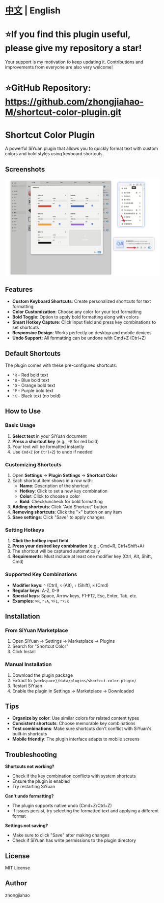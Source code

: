 # [中文](README.md) | English

# ⭐If you find this plugin useful, please give my repository a star!
Your support is my motivation to keep updating it.
Contributions and improvements from everyone are also very welcome!

# ⭐GitHub Repository: https://github.com/zhongjiahao-M/shortcut-color-plugin.git
# Shortcut Color Plugin

A powerful SiYuan plugin that allows you to quickly format text with custom colors and bold styles using keyboard shortcuts.

## Screenshots

![preview](preview.png)

## Features

- **Custom Keyboard Shortcuts**: Create personalized shortcuts for text formatting
- **Color Customization**: Choose any color for your text formatting
- **Bold Toggle**: Option to apply bold formatting along with colors
- **Smart Hotkey Capture**: Click input field and press key combinations to set shortcuts
- **Responsive Design**: Works perfectly on desktop and mobile devices
- **Undo Support**: All formatting can be undone with Cmd+Z (Ctrl+Z)

## Default Shortcuts

The plugin comes with these pre-configured shortcuts:

- `⌃R` - Red bold text
- `⌃B` - Blue bold text  
- `⌃O` - Orange bold text
- `⌃P` - Purple bold text
- `⌃K` - Black text (no bold)

## How to Use

### Basic Usage

1. **Select text** in your SiYuan document
2. **Press a shortcut key** (e.g., `⌃R` for red bold)
3. Your text will be formatted instantly
4. Use `Cmd+Z` (or `Ctrl+Z`) to undo if needed

### Customizing Shortcuts

1. Open **Settings** → **Plugin Settings** → **Shortcut Color**
2. Each shortcut item shows in a row with:
   - **Name**: Description of the shortcut
   - **Hotkey**: Click to set a new key combination
   - **Color**: Click to choose a color
   - **Bold**: Check/uncheck for bold formatting
3. **Adding shortcuts**: Click "Add Shortcut" button
4. **Removing shortcuts**: Click the "×" button on any item
5. **Save settings**: Click "Save" to apply changes

### Setting Hotkeys

1. **Click the hotkey input field**
2. **Press your desired key combination** (e.g., Cmd+R, Ctrl+Shift+A)
3. The shortcut will be captured automatically
4. **Requirements**: Must include at least one modifier key (Ctrl, Alt, Shift, Cmd)

### Supported Key Combinations

- **Modifier keys**: `⌃` (Ctrl), `⌥` (Alt), `⇧` (Shift), `⌘` (Cmd)
- **Regular keys**: A-Z, 0-9
- **Special keys**: Space, Arrow keys, F1-F12, Esc, Enter, Tab, etc.
- **Examples**: `⌘R`, `⌃⇧A`, `⌥F1`, `⌃⌥⇧K`

## Installation

### From SiYuan Marketplace
1. Open SiYuan → Settings → Marketplace → Plugins
2. Search for "Shortcut Color"
3. Click Install

### Manual Installation
1. Download the plugin package
2. Extract to `{workspace}/data/plugins/shortcut-color-plugin/`
3. Restart SiYuan
4. Enable the plugin in Settings → Marketplace → Downloaded

## Tips

- **Organize by color**: Use similar colors for related content types
- **Consistent shortcuts**: Choose memorable key combinations
- **Test combinations**: Make sure shortcuts don't conflict with SiYuan's built-in shortcuts
- **Mobile friendly**: The plugin interface adapts to mobile screens

## Troubleshooting

**Shortcuts not working?**
- Check if the key combination conflicts with system shortcuts
- Ensure the plugin is enabled
- Try restarting SiYuan

**Can't undo formatting?**
- The plugin supports native undo (Cmd+Z/Ctrl+Z)
- If issues persist, try selecting the formatted text and applying a different format

**Settings not saving?**
- Make sure to click "Save" after making changes
- Check if SiYuan has write permissions to the plugin directory

## License

MIT License

## Author

zhongjiahao
